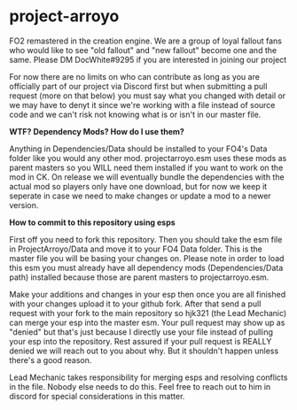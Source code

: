 # project-arroyo
FO2 remastered in the creation engine. We are a group of loyal fallout fans who would like to see "old fallout" and "new fallout" become one and the same. Please DM DocWhite#9295 if you are interested in joining our project

For now there are no limits on who can contribute as long as you are officially part of our project via Discord first but when submitting a pull request (more on that below) you must say what you changed with detail or we may have to denyt it since we're working with a file instead of source code and we can't risk not knowing what is or isn't in our master file.

**WTF? Dependency Mods? How do I use them?**

Anything in Dependencies/Data should be installed to your FO4's Data folder like you would any other mod. projectarroyo.esm uses these mods as parent masters so you WILL need them installed if you want to work on the mod in CK. On release we will eventually bundle the dependencies with the actual mod so players only have one download, but for now we keep it seperate in case we need to make changes or update a mod to a newer version.

**How to commit to this repository using esps**

First off you need to fork this repository. Then you should take the esm file in ProjectArroyo/Data and move it to your FO4 Data folder. This is the master file you will be basing your changes on. Please note in order to load this esm you must already have all dependency mods (Dependencies/Data path) installed because those are parent masters to projectarroyo.esm. 

Make your additions and changes in your esp then once you are all finished with your changes upload it to your github fork. After that send a pull request with your fork to the main repository so hjk321 (the Lead Mechanic) can merge your esp into the master esm. Your pull request may show up as "denied" but that's just because I directly use your file instead of pulling your esp into the repository. Rest assured if your pull request is REALLY denied we will reach out to you about why. But it shouldn't happen unless there's a good reason.

Lead Mechanic takes responsibility for merging esps and resolving conflicts in the file. Nobody else needs to do this. Feel free to reach out to him in discord for special considerations in this matter.




